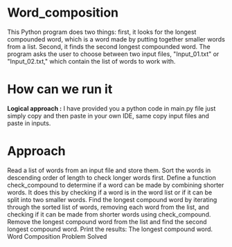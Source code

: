 # Word_composition
This Python program does two things: first, it looks for the longest compounded word, which is a word made by putting together smaller words from a list. Second, it finds the second longest compounded word. The program asks the user to choose between two input files, "Input_01.txt" or "Input_02.txt," which contain the list of words to work with.
# How can we run it
**Logical approach :** I have provided you a python code in main.py file just simply copy and then paste in your own IDE, same copy input files and paste in inputs.
# Approach 
Read a list of words from an input file and store them.
Sort the words in descending order of length to check longer words first.
Define a function check_compound to determine if a word can be made by combining shorter words. It does this by checking if a word is in the word list or if it can be split into two smaller words.
Find the longest compound word by iterating through the sorted list of words, removing each word from the list, and checking if it can be made from shorter words using check_compound.
Remove the longest compound word from the list and find the second longest compound word.
Print the results:
The longest compound word.
Word Composition Problem Solved 
